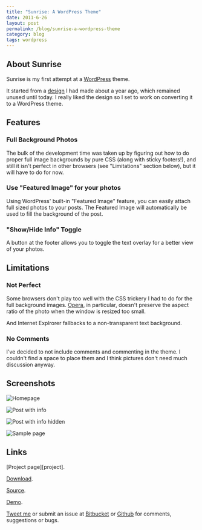 ```yaml
---
title: "Sunrise: A WordPress Theme"
date: 2011-6-26
layout: post
permalink: /blog/sunrise-a-wordpress-theme
category: blog
tags: wordpress
---
```


<h2 id="about-sunrise">About Sunrise</h2>

Sunrise is my first attempt at a [WordPress][] theme.

It started from a [design][forrst] I had made about a year ago, which remained unused until today. I really liked the design so I set to work on converting it to a WordPress theme. 


<h2 id="features">Features</h2>

### Full Background Photos ###
The bulk of the development time was taken up by figuring out how to do proper full image backgrounds by pure CSS (along with sticky footers!), and still it isn't perfect in other browsers (see "Limitations" section below), but it will have to do for now. 

### Use "Featured Image" for your photos ###
Using WordPress' built-in "Featured Image" feature, you can easily attach full sized photos to your posts. The Featured Image will automatically be used to fill the background of the post.

### "Show/Hide Info" Toggle ###
A button at the footer allows you to toggle the text overlay for a better view of your photos.

<h2 id="limitations">Limitations</h2>

### Not Perfect ###
Some browsers don't play too well with the CSS trickery I had to do for the full background images. [Opera][], in particular, doesn't preserve the aspect ratio of the photo when the window is resized too small. 

And Internet Explrorer fallbacks to a non-transparent text background.

### No Comments ###
I've decided to not include comments and commenting in the theme. I couldn't find a space to place them and I think pictures don't need much discussion anyway. 

<h2 id="screenshots">Screenshots</h2>


![Homepage]({{site.data.global.static.images}}{{page.url}}/index.png)

![Post with info]({{site.data.global.static.images}}{{page.url}}/single-with-info.png)

![Post with info hidden]({{site.data.global.static.images}}{{page.url}}/single-no-info.png)

![Sample page]({{site.data.global.static.images}}{{page.url}}/page.png)

<h2 id="links">Links</h2>
[Project page][project].

[Download][].

[Source][].

[Demo][].

[Tweet me][] or submit an issue at [Bitbucket][] or [Github][] for comments, suggestions or bugs.


[WordPress]: http://wordpress.com
[forrst]: http://forrst.com/posts/Untitled-Ej
[Opera]: http://opera.com
[Tweet me]: http://twitter.com/john2x
[Bitbucket]: {{site.data.global.links.bitbucket}}/sunrise
[Github]: {{site.github.owner_url}}/sunrise
[Download]: {{site.data.global.links.bitbucket}}/sunrise/get/v1.1.0.zip
[project]: {{site.url}}/projects/sunrise
[Source]: {{site.data.global.links.bitbucket}}/sunrise
[Demo]: {{site.url}}/wordpress

